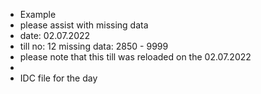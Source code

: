 - Example
- please assist with missing data
- date: 02.07.2022
- till no: 12
  missing data: 2850 - 9999
- please note that this till was reloaded on the 02.07.2022
-
- IDC file for the day